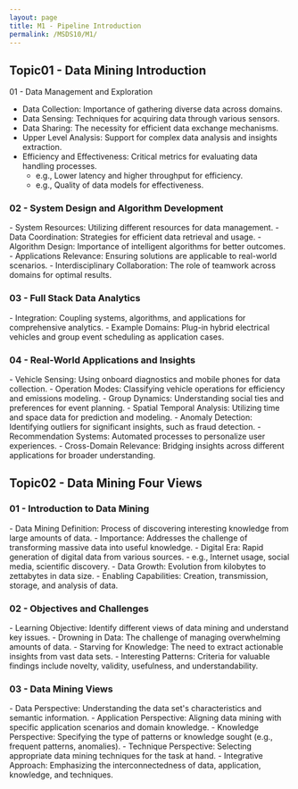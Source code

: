 ```yaml
---
layout: page
title: M1 - Pipeline Introduction
permalink: /MSDS10/M1/
---
```


<h2>Topic01 - Data Mining Introduction</h2>
<div class="btn spec2">
01 - Data Management and Exploration

- Data Collection: Importance of gathering diverse data across domains.  
- Data Sensing: Techniques for acquiring data through various sensors.  
- Data Sharing: The necessity for efficient data exchange mechanisms.  
- Upper Level Analysis: Support for complex data analysis and insights extraction.  
- Efficiency and Effectiveness: Critical metrics for evaluating data handling processes.  
  - e.g., Lower latency and higher throughput for efficiency.  
  - e.g., Quality of data models for effectiveness.
</div>
<div class="btn spec2">
<h3>02 - System Design and Algorithm Development</h3>  
- System Resources: Utilizing different resources for data management.  
- Data Coordination: Strategies for efficient data retrieval and usage.  
- Algorithm Design: Importance of intelligent algorithms for better outcomes.  
- Applications Relevance: Ensuring solutions are applicable to real-world scenarios.  
- Interdisciplinary Collaboration: The role of teamwork across domains for optimal results.
</div>
<h3>03 - Full Stack Data Analytics</h3>  
- Integration: Coupling systems, algorithms, and applications for comprehensive analytics.  
- Example Domains: Plug-in hybrid electrical vehicles and group event scheduling as application cases.
<h3>04 - Real-World Applications and Insights</h3>
- Vehicle Sensing: Using onboard diagnostics and mobile phones for data collection.  
- Operation Modes: Classifying vehicle operations for efficiency and emissions modeling.  
- Group Dynamics: Understanding social ties and preferences for event planning.  
- Spatial Temporal Analysis: Utilizing time and space data for prediction and modeling.  
- Anomaly Detection: Identifying outliers for significant insights, such as fraud detection.  
- Recommendation Systems: Automated processes to personalize user experiences.  
- Cross-Domain Relevance: Bridging insights across different applications for broader understanding.

<h2>Topic02 - Data Mining Four Views</h2>
<h3>01 - Introduction to Data Mining</h3>  
- Data Mining Definition: Process of discovering interesting knowledge from large amounts of data.  
- Importance: Addresses the challenge of transforming massive data into useful knowledge.  
- Digital Era: Rapid generation of digital data from various sources.  
  - e.g., Internet usage, social media, scientific discovery.  
- Data Growth: Evolution from kilobytes to zettabytes in data size.  
- Enabling Capabilities: Creation, transmission, storage, and analysis of data.
<h3>02 - Objectives and Challenges</h3>  
- Learning Objective: Identify different views of data mining and understand key issues.  
- Drowning in Data: The challenge of managing overwhelming amounts of data.  
- Starving for Knowledge: The need to extract actionable insights from vast data sets.  
- Interesting Patterns: Criteria for valuable findings include novelty, validity, usefulness, and understandability.  
<h3>03 - Data Mining Views</h3>  
- Data Perspective: Understanding the data set's characteristics and semantic information.  
- Application Perspective: Aligning data mining with specific application scenarios and domain knowledge.  
- Knowledge Perspective: Specifying the type of patterns or knowledge sought (e.g., frequent patterns, anomalies).  
- Technique Perspective: Selecting appropriate data mining techniques for the task at hand.  
- Integrative Approach: Emphasizing the interconnectedness of data, application, knowledge, and techniques.

